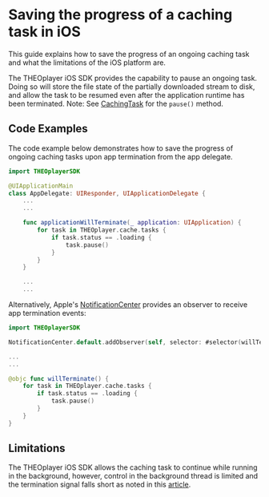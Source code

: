 # Saving the progress of a caching task in iOS

This guide explains how to save the progress of an ongoing caching task and what the limitations of the iOS platform are.

The THEOplayer iOS SDK provides the capability to pause an ongoing task. Doing so will store the file state of the partially downloaded stream to disk, and allow the task to be resumed even after the application runtime has been terminated.
Note: See [CachingTask](pathname:///theoplayer/v4/api-reference/ios/Protocols/CachingTask.html) for the `pause()` method.

## Code Examples

The code example below demonstrates how to save the progress of ongoing caching tasks upon app termination from the app delegate.

```swift
import THEOplayerSDK

@UIApplicationMain
class AppDelegate: UIResponder, UIApplicationDelegate {
	...
    ...

    func applicationWillTerminate(_ application: UIApplication) {
        for task in THEOplayer.cache.tasks {
            if task.status == .loading {
                task.pause()
            }
        }
    }

    ...
    ...
```

Alternatively, Apple's [NotificationCenter](https://developer.apple.com/documentation/foundation/notificationcenter) provides an observer to receive app termination events:

```swift
import THEOplayerSDK

NotificationCenter.default.addObserver(self, selector: #selector(willTerminate), name: UIApplication.willTerminateNotification, object: nil)

...
...

@objc func willTerminate() {
    for task in THEOplayer.cache.tasks {
        if task.status == .loading {
            task.pause()
        }
    }
}

```

## Limitations

The THEOplayer iOS SDK allows the caching task to continue while running in the background, however, control in the background thread is limited and the termination signal falls short as noted in this [article](https://developer.apple.com/documentation/uikit/uiapplicationdelegate/1623111-applicationwillterminate).
